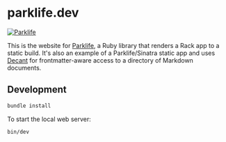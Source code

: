 # parklife.dev

[![Parklife](https://github.com/benpickles/parklife.dev/actions/workflows/parklife.yml/badge.svg)](https://github.com/benpickles/parklife.dev/actions/workflows/parklife.yml)

This is the website for [Parklife](https://github.com/benpickles/parklife), a Ruby library that renders a Rack app to a static build. It's also an example of a Parklife/Sinatra static app and uses [Decant](https://github.com/benpickles/decant) for frontmatter-aware access to a directory of Markdown documents.

## Development

```sh
bundle install
```

To start the local web server:

```sh
bin/dev
```
